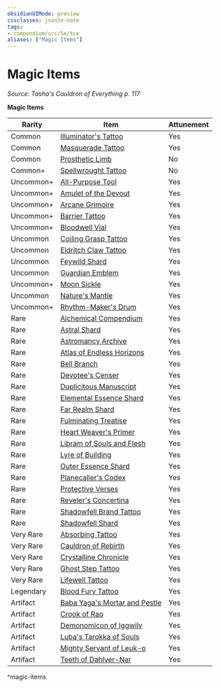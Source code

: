 ```yaml
---
obsidianUIMode: preview
cssclasses: json5e-note
tags:
- compendium/src/5e/tce
aliases: ["Magic Items"]
---
```

# Magic Items
*Source: Tasha's Cauldron of Everything p. 117* 

**Magic Items**

| Rarity | Item | Attunement |
|--------|------|------------|
| Common | [Illuminator's Tattoo](/3-Mechanics/CLI/items/illuminators-tattoo-tce.md) | Yes |
| Common | [Masquerade Tattoo](/3-Mechanics/CLI/items/masquerade-tattoo-tce.md) | Yes |
| Common | [Prosthetic Limb](/3-Mechanics/CLI/items/prosthetic-limb-tce.md) | No |
| Common+ | [Spellwrought Tattoo](/3-Mechanics/CLI/items/spellwrought-tattoo-tce.md) | No |
| Uncommon+ | [All-Purpose Tool](/3-Mechanics/CLI/items/1-all-purpose-tool-tce.md) | Yes |
| Uncommon+ | [Amulet of the Devout](/3-Mechanics/CLI/items/1-amulet-of-the-devout-tce.md) | Yes |
| Uncommon+ | [Arcane Grimoire](/3-Mechanics/CLI/items/1-arcane-grimoire-tce.md) | Yes |
| Uncommon+ | [Barrier Tattoo](/3-Mechanics/CLI/items/barrier-tattoo-small-tce.md) | Yes |
| Uncommon+ | [Bloodwell Vial](/3-Mechanics/CLI/items/1-bloodwell-vial-tce.md) | Yes |
| Uncommon | [Coiling Grasp Tattoo](/3-Mechanics/CLI/items/coiling-grasp-tattoo-tce.md) | Yes |
| Uncommon | [Eldritch Claw Tattoo](/3-Mechanics/CLI/items/eldritch-claw-tattoo-tce.md) | Yes |
| Uncommon | [Feywild Shard](/3-Mechanics/CLI/items/feywild-shard-tce.md) | Yes |
| Uncommon | [Guardian Emblem](/3-Mechanics/CLI/items/guardian-emblem-tce.md) | Yes |
| Uncommon+ | [Moon Sickle](/3-Mechanics/CLI/items/1-moon-sickle-tce.md) | Yes |
| Uncommon | [Nature's Mantle](/3-Mechanics/CLI/items/natures-mantle-tce.md) | Yes |
| Uncommon+ | [Rhythm-Maker's Drum](/3-Mechanics/CLI/items/1-rhythm-makers-drum-tce.md) | Yes |
| Rare | [Alchemical Compendium](/3-Mechanics/CLI/items/alchemical-compendium-tce.md) | Yes |
| Rare | [Astral Shard](/3-Mechanics/CLI/items/astral-shard-tce.md) | Yes |
| Rare | [Astromancy Archive](/3-Mechanics/CLI/items/astromancy-archive-tce.md) | Yes |
| Rare | [Atlas of Endless Horizons](/3-Mechanics/CLI/items/atlas-of-endless-horizons-tce.md) | Yes |
| Rare | [Bell Branch](/3-Mechanics/CLI/items/bell-branch-tce.md) | Yes |
| Rare | [Devotee's Censer](/3-Mechanics/CLI/items/devotees-censer-tce.md) | Yes |
| Rare | [Duplicitous Manuscript](/3-Mechanics/CLI/items/duplicitous-manuscript-tce.md) | Yes |
| Rare | [Elemental Essence Shard](/3-Mechanics/CLI/items/elemental-essence-shard-tce.md) | Yes |
| Rare | [Far Realm Shard](/3-Mechanics/CLI/items/far-realm-shard-tce.md) | Yes |
| Rare | [Fulminating Treatise](/3-Mechanics/CLI/items/fulminating-treatise-tce.md) | Yes |
| Rare | [Heart Weaver's Primer](/3-Mechanics/CLI/items/heart-weavers-primer-tce.md) | Yes |
| Rare | [Libram of Souls and Flesh](/3-Mechanics/CLI/items/libram-of-souls-and-flesh-tce.md) | Yes |
| Rare | [Lyre of Building](/3-Mechanics/CLI/items/lyre-of-building-tce.md) | Yes |
| Rare | [Outer Essence Shard](/3-Mechanics/CLI/items/outer-essence-shard-tce.md) | Yes |
| Rare | [Planecaller's Codex](/3-Mechanics/CLI/items/planecallers-codex-tce.md) | Yes |
| Rare | [Protective Verses](/3-Mechanics/CLI/items/protective-verses-tce.md) | Yes |
| Rare | [Reveler's Concertina](/3-Mechanics/CLI/items/revelers-concertina-tce.md) | Yes |
| Rare | [Shadowfell Brand Tattoo](/3-Mechanics/CLI/items/shadowfell-brand-tattoo-tce.md) | Yes |
| Rare | [Shadowfell Shard](/3-Mechanics/CLI/items/shadowfell-shard-tce.md) | Yes |
| Very Rare | [Absorbing Tattoo](/3-Mechanics/CLI/items/absorbing-tattoo-tce.md) | Yes |
| Very Rare | [Cauldron of Rebirth](/3-Mechanics/CLI/items/cauldron-of-rebirth-tce.md) | Yes |
| Very Rare | [Crystalline Chronicle](/3-Mechanics/CLI/items/crystalline-chronicle-tce.md) | Yes |
| Very Rare | [Ghost Step Tattoo](/3-Mechanics/CLI/items/ghost-step-tattoo-tce.md) | Yes |
| Very Rare | [Lifewell Tattoo](/3-Mechanics/CLI/items/lifewell-tattoo-tce.md) | Yes |
| Legendary | [Blood Fury Tattoo](/3-Mechanics/CLI/items/blood-fury-tattoo-tce.md) | Yes |
| Artifact | [Baba Yaga's Mortar and Pestle](/3-Mechanics/CLI/items/baba-yagas-mortar-and-pestle-tce.md) | Yes |
| Artifact | [Crook of Rao](/3-Mechanics/CLI/items/crook-of-rao-tce.md) | Yes |
| Artifact | [Demonomicon of Iggwilv](/3-Mechanics/CLI/items/demonomicon-of-iggwilv-tce.md) | Yes |
| Artifact | [Luba's Tarokka of Souls](/3-Mechanics/CLI/items/lubas-tarokka-of-souls-tce.md) | Yes |
| Artifact | [Mighty Servant of Leuk-o](/3-Mechanics/CLI/items/mighty-servant-of-leuk-o-tce.md) | Yes |
| Artifact | [Teeth of Dahlver-Nar](/3-Mechanics/CLI/items/teeth-of-dahlver-nar-tce.md) | Yes |
^magic-items